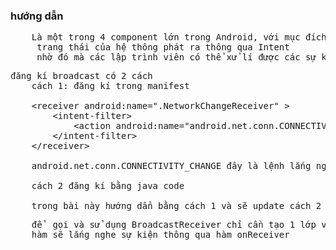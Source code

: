 <html>
    
<body>

<h3>hướng dẫn</h3>

<pre>
    Là một trong 4 component lớn trong Android, với mục đích là lắng nghe các sự kiện,
     trang thái của hệ thông phát ra thông qua Intent 
     nhờ đó mà các lập trình viên có thể xử lí được các sự kiện hệ thống ở bên trong ứng dụng của mình.
</pre>

<pre>
đăng kí broadcast có 2 cách 
    cách 1: đăng kí trong manifest

    &#60receiver android:name=".NetworkChangeReceiver" &#62
        &#60intent-filter&#62
            &#60action android:name="android.net.conn.CONNECTIVITY_CHANGE" &#47&#62
        &#60&#47intent-filter&#62
    &#60&#47receiver&#62

    android.net.conn.CONNECTIVITY_CHANGE đây là lệnh lắng nghe thay đổi kết nối Internet 

    cách 2 đăng kí bằng java code 

    trong bài này hướng dẩn bằng cách 1 và sẽ update cách 2 sớm nhất có thể
</pre>

<pre>
    để  gọi và sử dụng BroadcastReceiver chỉ cần tạo 1 lớp và cho thừa kế từ BroadcastReceiver
    hàm sẽ lắng nghe sự kiện thông qua hàm onReceiver 
</pre>

</body>



</html>
